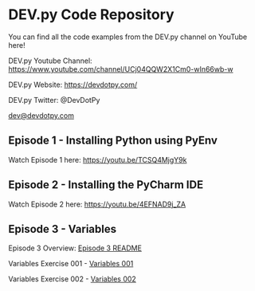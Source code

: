 # DEV.py Code Repository
You can find all the code examples from the DEV.py channel on YouTube here!

DEV.py Youtube Channel: https://www.youtube.com/channel/UCj04QQW2X1Cm0-wIn66wb-w

DEV.py Website: https://devdotpy.com/

DEV.py Twitter: @DevDotPy

dev@devdotpy.com

## Episode 1 - Installing Python using PyEnv
Watch Episode 1 here: https://youtu.be/TCSQ4MjgY9k

## Episode 2 - Installing the PyCharm IDE
Watch Episode 2 here: https://youtu.be/4EFNAD9j_ZA

## Episode 3 - Variables
Episode 3 Overview: [Episode 3 README](Episode_3/EPISODE3_README.md)

Variables Exercise 001 - [Variables 001](Episode_3/variables_001.py)

Variables Exercise 002 - [Variables 002](Episode_3/variables_002.py)


